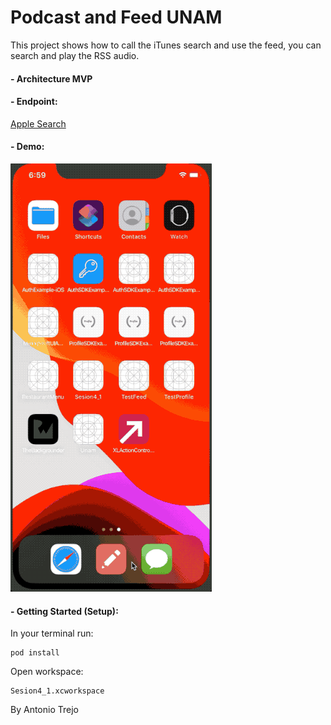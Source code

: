 # Podcast and Feed UNAM
This project shows how to call the iTunes search and use the feed, you can search and play the RSS audio.

#### - Architecture MVP
#### - Endpoint: 
[Apple Search](https://itunes.apple.com/search)

#### - Demo:
![podcast](https://github.com/enigma2006x/Podcast-And-Feed-Unam/blob/master/podcast.gif)

#### - Getting Started (Setup):

In your terminal run:

```
pod install
```

Open workspace:
```
Sesion4_1.xcworkspace
```

By Antonio Trejo
